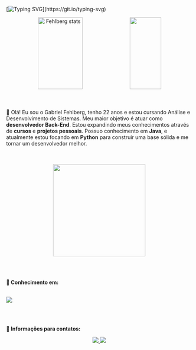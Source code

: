 [![Typing SVG](https://readme-typing-svg.herokuapp.com?font=Fira+Code&size=35&pause=1000&color=F65DF2&center=true&vCenter=true&width=1000&lines=Ol%C3%A1!+Meu+nome+%C3%A9+Gabriel+Fehlberg.;Tenho+22+anos.;Seja+bem+vindo+ao+meu+perfil!)](https://git.io/typing-svg)

<div align="center">  
  <img width="49%" height="195px" src="https://github-readme-stats-krvj.vercel.app/api?username=Gabriel-Fehlberg&show_icons=true&theme=radical" alt="Fehlberg stats" /> 
  <img width="41%" height="195px" src="https://github-readme-stats.vercel.app/api/top-langs/?username=Gabriel-Fehlberg&layout=compact&hide_border=true&title_color=ffffff&text_color=ffffff&bg_color=0d1117" />
</div> 
<br>
<br>
<br>
👋 Olá! Eu sou o Gabriel Fehlberg, tenho 22 anos e estou cursando Análise e Desenvolvimento de Sistemas. Meu maior objetivo é atuar como <strong>desenvolvedor Back-End</strong>. Estou expandindo meus conhecimentos através de <strong>cursos</strong> e <strong>projetos pessoais</strong>. Possuo conhecimento em <strong>Java</strong>, e atualmente estou focando em <strong>Python</strong> para construir uma base sólida e me tornar um desenvolvedor melhor.
<br><br><br>
<p align="center">
  <img src="https://github.com/geekygreek7/animated-pokemon-gifs/blob/master/257.gif" width="250px" />
</p>
<br>

<br>

<p align=left>
<strong>📖 Conhecimento em:</strong>
<div style="display: inline_block"><br>
  <a href="https://skillicons.dev">
    <img src="https://skillicons.dev/icons?i=css,html,js,java,py" />
  </a>
</div>

<br><br>


<p align="left">
  <strong>💌 Informações para contatos:</strong>

<div align=center> 
  
  <a href = "mailto:fehlbergrx@gmail.com"><img src="https://img.shields.io/badge/-Gmail-%23333?style=for-the-badge&logo=gmail&logoColor=white"> </a>
  <a href="https://www.linkedin.com/in/gabriel-fehlberg/" target="_blank"><img src="https://img.shields.io/badge/-LinkedIn-%230077B5?style=for-the-badge&logo=linkedin&logoColor=white" target="_blank"></a>
  
</div>
